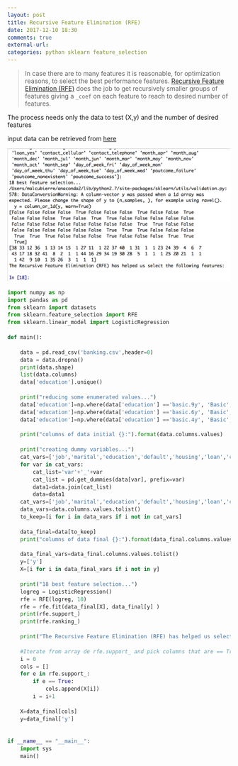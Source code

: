 ```yaml
---
layout: post
title: Recursive Feature Elimination (RFE)
date: 2017-12-10 18:30
comments: true
external-url:
categories: python sklearn feature_selection
---
```


> In case there are to many features it is reasonable, for optimization reasons, to select the best performance features. [Recursive Feature Elimination (RFE)](http://scikit-learn.org/stable/modules/generated/sklearn.feature_selection.RFE.html) does the job to get recursively smaller groups of features giving a `_coef` on each feature to reach to desired number of features.

The process needs only the data to test (X,y) and the number of desired features

input data can be retrieved from [here](https://raw.githubusercontent.com/madmashup/targeted-marketing-predictive-engine/master/banking.csv)

![output](/assets/rfe.png)

```python
import numpy as np
import pandas as pd
from sklearn import datasets
from sklearn.feature_selection import RFE
from sklearn.linear_model import LogisticRegression

def main(): 

	data = pd.read_csv('banking.csv',header=0)
	data = data.dropna()
	print(data.shape)
	list(data.columns)
	data['education'].unique()

	print("reducing some enumerated values...")
	data['education']=np.where(data['education'] =='basic.9y', 'Basic', data['education'])
	data['education']=np.where(data['education'] =='basic.6y', 'Basic', data['education'])
	data['education']=np.where(data['education'] =='basic.4y', 'Basic', data['education'])

	print("columns of data initial {}:").format(data.columns.values)

	print("creating dummy variables...")
	cat_vars=['job','marital','education','default','housing','loan','contact','month','day_of_week','poutcome']
	for var in cat_vars:
	    cat_list='var'+'_'+var
	    cat_list = pd.get_dummies(data[var], prefix=var)
	    data1=data.join(cat_list)
	    data=data1
	cat_vars=['job','marital','education','default','housing','loan','contact','month','day_of_week','poutcome']
	data_vars=data.columns.values.tolist()
	to_keep=[i for i in data_vars if i not in cat_vars]

	data_final=data[to_keep]
	print("columns of data final {}:").format(data_final.columns.values)

	data_final_vars=data_final.columns.values.tolist()
	y=['y']
	X=[i for i in data_final_vars if i not in y]

	print("18 best feature selection...")
	logreg = LogisticRegression()
	rfe = RFE(logreg, 18)
	rfe = rfe.fit(data_final[X], data_final[y] )
	print(rfe.support_)
	print(rfe.ranking_)

	print("The Recursive Feature Elimination (RFE) has helped us select the following features:")

	#Iterate from array de rfe.support_ and pick columns that are == True
	i = 0
	cols = []
	for e in rfe.support_:
	    if e == True:
	        cols.append(X[i])
	    i = i+1

	X=data_final[cols]
	y=data_final['y']
	

if __name__ == "__main__":
    import sys
    main()

```
